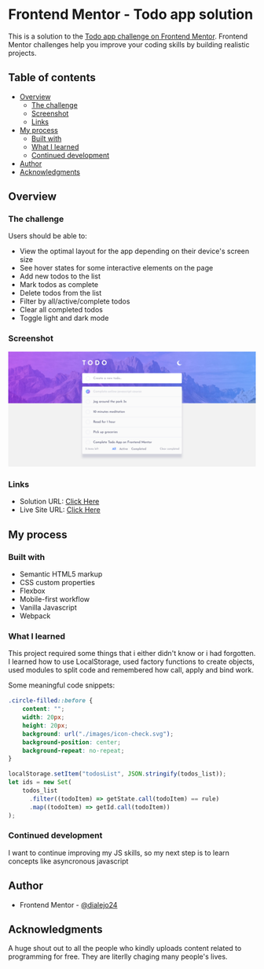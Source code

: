 # Frontend Mentor - Todo app solution

This is a solution to the [Todo app challenge on Frontend Mentor](https://www.frontendmentor.io/challenges/todo-app-Su1_KokOW). Frontend Mentor challenges help you improve your coding skills by building realistic projects. 

## Table of contents

- [Overview](#overview)
  - [The challenge](#the-challenge)
  - [Screenshot](#screenshot)
  - [Links](#links)
- [My process](#my-process)
  - [Built with](#built-with)
  - [What I learned](#what-i-learned)
  - [Continued development](#continued-development)
- [Author](#author)
- [Acknowledgments](#acknowledgments)

## Overview

### The challenge

Users should be able to:

- View the optimal layout for the app depending on their device's screen size
- See hover states for some interactive elements on the page
- Add new todos to the list
- Mark todos as complete
- Delete todos from the list
- Filter by all/active/complete todos
- Clear all completed todos
- Toggle light and dark mode

### Screenshot

![App screenshot](/src/images/screenshot.png)

### Links

- Solution URL: [Click Here](https://github.com/dialejo24/Todo-App)
- Live Site URL: [Click Here](https://dialejo24.github.io/Todo-App/)

## My process

### Built with

- Semantic HTML5 markup
- CSS custom properties
- Flexbox
- Mobile-first workflow
- Vanilla Javascript
- Webpack

### What I learned

This project required some things that i either didn't know or i had forgotten. I learned how to use LocalStorage,
used factory functions to create objects, used modules to split code and remembered how call, apply and bind work.

Some meaningful code snippets:
```css
.circle-filled::before {
    content: "";
    width: 20px;
    height: 20px;
    background: url("./images/icon-check.svg");
    background-position: center;
    background-repeat: no-repeat;
}
```
```js
localStorage.setItem("todosList", JSON.stringify(todos_list));
let ids = new Set(
    todos_list
      .filter((todoItem) => getState.call(todoItem) == rule)
      .map((todoItem) => getId.call(todoItem))
);
```

### Continued development

I want to continue improving my JS skills, so my next step is to learn concepts like asyncronous javascript

## Author

- Frontend Mentor - [@dialejo24](https://www.frontendmentor.io/profile/dialejo24)

## Acknowledgments

A huge shout out to all the people who kindly uploads content related to programming for free. They are literlly chaging many people's lives.
